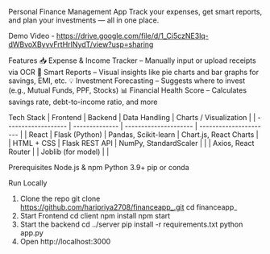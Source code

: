Personal Finance Management App
Track your expenses, get smart reports, and plan your investments — all in one place.

Demo Video - https://drive.google.com/file/d/1_Ci5czNE3lq-dWBvoXByyvFrtHrINydT/view?usp=sharing


Features
📥 Expense & Income Tracker – Manually input or upload receipts via OCR
🧠 Smart Reports – Visual insights like pie charts and bar graphs for savings, EMI, etc.
💡 Investment Forecasting – Suggests where to invest (e.g., Mutual Funds, PPF, Stocks)
📊 Financial Health Score – Calculates savings rate, debt-to-income ratio, and more

Tech Stack
| Frontend            | Backend        | Data Handling         | Charts / Visualization |
| ------------------- | -------------- | --------------------- | ---------------------- |
| React               | Flask (Python) | Pandas, Scikit-learn  | Chart.js, React Charts |
| HTML + CSS          | Flask REST API | NumPy, StandardScaler |                        |
| Axios, React Router |                | Joblib (for model)    |                        |

Prerequisites
Node.js & npm
Python 3.9+
pip or conda

Run Locally
1. Clone the repo
git clone https://github.com/haripriya2708/financeapp_.git
cd financeapp_
2. Start Frontend
   cd client
   npm install
   npm start
3. Start the backend
   cd ../server
   pip install -r requirements.txt
   python app.py
4. Open http://localhost:3000 
